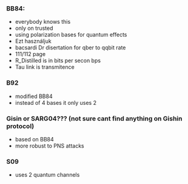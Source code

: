 ### BB84:
+ everybody knows this 
+ only on trusted 
+ using polarization bases for quantum effects 
+ Ezt használjuk 
+ bacsardi Dr disertation for qber to qqbit rate
+ 111/112 page 
+ R_Distilled is in bits per secon bps
+ Tau link is transmitence

### B92
+ modified BB84
+ instead of 4 bases it only uses 2

### Gisin or SARG04??? (not sure cant find anything on Gishin protocol) 
+ based on BB84
+ more robust to PNS attacks

### S09
+ uses 2 quantum channels 
